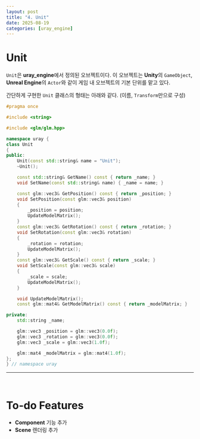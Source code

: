 ```yaml
---
layout: post
title: "4. Unit"
date: 2025-08-19
categories: [uray_engine]
---
```


# Unit

`Unit`은 **uray_engine**에서 정의된 오브젝트이다. 이 오브젝트는 **Unity**의 `GameObject`, **Unreal Engine**의 `Actor`와 같이 게임 내 오브젝트의 기본 단위를 맡고 있다.

간단하게 구현한 `Unit` 클래스의 형태는 아래와 같다. (이름, `Transform`만으로 구성)

```cpp
#pragma once

#include <string>

#include <glm/glm.hpp>

namespace uray {
class Unit
{
public:
    Unit(const std::string& name = "Unit");
    ~Unit();

    const std::string& GetName() const { return _name; }
    void SetName(const std::string& name) { _name = name; }

    const glm::vec3& GetPosition() const { return _position; }
    void SetPosition(const glm::vec3& position)
    {
        _position = position;
        UpdateModelMatrix();
    }
    const glm::vec3& GetRotation() const { return _rotation; }
    void SetRotation(const glm::vec3& rotation)
    {
        _rotation = rotation;
        UpdateModelMatrix();
    }
    const glm::vec3& GetScale() const { return _scale; }
    void SetScale(const glm::vec3& scale)
    {
        _scale = scale;
        UpdateModelMatrix();
    }

    void UpdateModelMatrix();
    const glm::mat4& GetModelMatrix() const { return _modelMatrix; }

private:
    std::string _name;

    glm::vec3 _position = glm::vec3(0.0f);
    glm::vec3 _rotation = glm::vec3(0.0f);
    glm::vec3 _scale = glm::vec3(1.0f);

    glm::mat4 _modelMatrix = glm::mat4(1.0f);
};
} // namespace uray
```

---
<br>

# To-do Features

- **Component** 기능 추가
- **Scene** 렌더링 추가